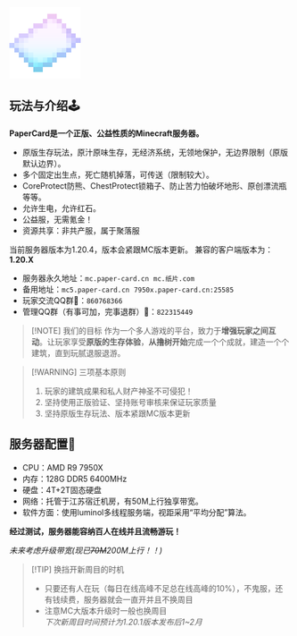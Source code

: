 ![](/picture/papercard.png)
## 玩法与介绍🕹️
**PaperCard是一个正版、公益性质的Minecraft服务器。**
- 原版生存玩法，原汁原味生存，无经济系统，无领地保护，无边界限制（原版默认边界）。
- 多个固定出生点，死亡随机掉落，可传送（限制较大）。
- CoreProtect防熊、ChestProtect锁箱子、防止苦力怕破坏地形、原创漂流瓶等等。
- 允许生电，允许红石。
- 公益服，无需氪金！
- 资源共享：非共产服，属于聚落服

当前服务器版本为1.20.4，版本会紧跟MC版本更新。
兼容的客户端版本为：**1.20.X**

- 服务器永久地址：`mc.paper-card.cn`&nbsp;&nbsp;`mc.纸片.com`
- 备用地址：`mc5.paper-card.cn`&nbsp;&nbsp;`7950x.paper-card.cn:25585`
- 玩家交流QQ群💬：`860768366`
- 管理QQ群（有事可加，完事退群）💬：`822315449`

> [!NOTE] 我们的目标
> 作为一个多人游戏的平台，致力于**增强玩家之间互动**。让玩家享受**原版的生存体验**，**从撸树开始**完成一个个成就，建造一个个建筑，直到玩腻退服退游。

> [!WARNING] 三项基本原则
> 1. 玩家的建筑成果和私人财产神圣不可侵犯！
> 2. 坚持使用正版验证、坚持账号审核来保证玩家质量
> 3. 坚持原版生存玩法、版本紧跟MC版本更新

## 服务器配置🚀
- CPU：AMD R9 7950X
- 内存：128G DDR5 6400MHz
- 硬盘：4T+2T固态硬盘
- 网络：托管于江苏宿迁机房，有50M上行独享带宽。 
- 软件方面：使用luminol多线程服务端，视距采用“平均分配”算法。

**经过测试，服务器能容纳百人在线并且流畅游玩！**

*未来考虑升级带宽(现已~~70M~~200M上行！！)*

> [!TIP] 换挡开新周目的时机
> - 只要还有人在玩（每日在线高峰不足总在线高峰的10%），不鬼服，还有钱续费，服务器就会一直开并且不换周目
> - 注意MC大版本升级时一般也换周目  
> *下次新周目时间预计为1.20.1版本发布后1~2月*